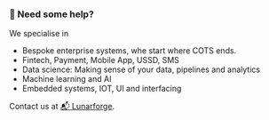 ### 🤝 Need some help?

We specialise in

- Bespoke enterprise systems, whe start where COTS ends.
- Fintech, Payment, Mobile App, USSD, SMS  
- Data science: Making sense of your data, pipelines and analytics
- Machine learning and AI
- Embedded systems, IOT, UI and interfacing

Contact us at [📬 Lunarforge](mailto:hannes@nbs.com.na).

<!--

**Here are some ideas to get you started:**

🙋‍♀️ A short introduction - what is your organization all about?
🌈 Contribution guidelines - how can the community get involved?
👩‍💻 Useful resources - where can the community find your docs? Is there anything else the community should know?
🍿 Fun facts - what does your team eat for breakfast?
🧙 Remember, you can do mighty things with the power of [Markdown](https://docs.github.com/github/writing-on-github/getting-started-with-writing-and-formatting-on-github/basic-writing-and-formatting-syntax)
-->
